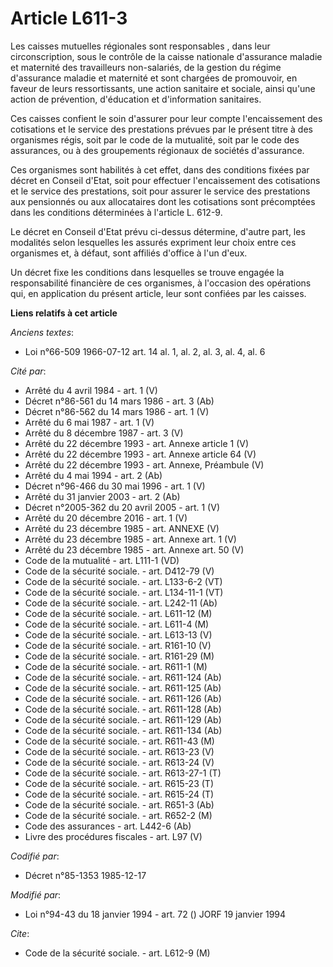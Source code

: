 # Article L611-3

Les caisses mutuelles régionales sont responsables   , dans leur circonscription, sous le contrôle de la caisse nationale
d'assurance maladie et maternité des travailleurs non-salariés, de la gestion du régime d'assurance maladie et maternité et
sont chargées de promouvoir, en faveur de leurs ressortissants, une action sanitaire et sociale, ainsi qu'une action de
prévention, d'éducation et d'information sanitaires. 

Ces caisses confient le soin d'assurer pour leur compte l'encaissement des cotisations et le service des prestations prévues
par le présent titre à des organismes régis, soit par le code de la mutualité, soit par le code des assurances, ou à des
groupements régionaux de sociétés d'assurance. 

Ces organismes sont habilités à cet effet, dans des conditions fixées par décret en Conseil d'Etat, soit pour effectuer
l'encaissement des cotisations et le service des prestations, soit pour assurer le service des prestations aux pensionnés ou
aux allocataires dont les cotisations sont précomptées dans les conditions déterminées à l'article L. 612-9. 

Le décret en Conseil d'Etat prévu ci-dessus détermine, d'autre part, les modalités selon lesquelles les assurés expriment
leur choix entre ces organismes et, à défaut, sont affiliés d'office à l'un d'eux. 

Un décret fixe les conditions dans lesquelles se trouve engagée la responsabilité financière de ces organismes, à l'occasion
des opérations qui, en application du présent article, leur sont confiées par les caisses.

**Liens relatifs à cet article**

_Anciens textes_:

  - Loi n°66-509 1966-07-12 art. 14 al. 1, al. 2, al. 3, al. 4, al. 6

_Cité par_:

  - Arrêté du 4 avril 1984 - art. 1 (V)
  - Décret n°86-561 du 14 mars 1986 - art. 3 (Ab)
  - Décret n°86-562 du 14 mars 1986 - art. 1 (V)
  - Arrêté du 6 mai 1987 - art. 1 (V)
  - Arrêté du 8 décembre 1987 - art. 3 (V)
  - Arrêté du 22 décembre 1993 - art. Annexe article 1 (V)
  - Arrêté du 22 décembre 1993 - art. Annexe article 64 (V)
  - Arrêté du 22 décembre 1993 - art. Annexe, Préambule (V)
  - Arrêté du 4 mai 1994 - art. 2 (Ab)
  - Décret n°96-466 du 30 mai 1996 - art. 1 (V)
  - Arrêté du 31 janvier 2003 - art. 2 (Ab)
  - Décret n°2005-362 du 20 avril 2005 - art. 1 (V)
  - Arrêté du 20 décembre 2016 - art. 1 (V)
  - Arrêté du 23 décembre 1985 - art. ANNEXE (V)
  - Arrêté du 23 décembre 1985 - art. Annexe art. 1 (V)
  - Arrêté du 23 décembre 1985 - art. Annexe art. 50 (V)
  - Code de la mutualité - art. L111-1 (VD)
  - Code de la sécurité sociale. - art. D412-79 (V)
  - Code de la sécurité sociale. - art. L133-6-2 (VT)
  - Code de la sécurité sociale. - art. L134-11-1 (VT)
  - Code de la sécurité sociale. - art. L242-11 (Ab)
  - Code de la sécurité sociale. - art. L611-12 (M)
  - Code de la sécurité sociale. - art. L611-4 (M)
  - Code de la sécurité sociale. - art. L613-13 (V)
  - Code de la sécurité sociale. - art. R161-10 (V)
  - Code de la sécurité sociale. - art. R161-29 (M)
  - Code de la sécurité sociale. - art. R611-1 (M)
  - Code de la sécurité sociale. - art. R611-124 (Ab)
  - Code de la sécurité sociale. - art. R611-125 (Ab)
  - Code de la sécurité sociale. - art. R611-126 (Ab)
  - Code de la sécurité sociale. - art. R611-128 (Ab)
  - Code de la sécurité sociale. - art. R611-129 (Ab)
  - Code de la sécurité sociale. - art. R611-134 (Ab)
  - Code de la sécurité sociale. - art. R611-43 (M)
  - Code de la sécurité sociale. - art. R613-23 (V)
  - Code de la sécurité sociale. - art. R613-24 (V)
  - Code de la sécurité sociale. - art. R613-27-1 (T)
  - Code de la sécurité sociale. - art. R615-23 (T)
  - Code de la sécurité sociale. - art. R615-24 (T)
  - Code de la sécurité sociale. - art. R651-3 (Ab)
  - Code de la sécurité sociale. - art. R652-2 (M)
  - Code des assurances - art. L442-6 (Ab)
  - Livre des procédures fiscales - art. L97 (V)

_Codifié par_:

  - Décret n°85-1353 1985-12-17

_Modifié par_:

  - Loi n°94-43 du 18 janvier 1994 - art. 72 () JORF 19 janvier 1994

_Cite_:

  - Code de la sécurité sociale. - art. L612-9 (M)

